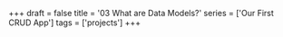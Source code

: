 +++
draft = false
title = '03 What are Data Models?'
series = ['Our First CRUD App']
tags = ['projects']
+++